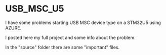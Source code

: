 # USB_MSC_U5

I have some problems starting USB MSC device type on a STM32U5 using AZURE.

I posted here my full project and some info about the problem.

In the "source" folder there are some "important" files.
